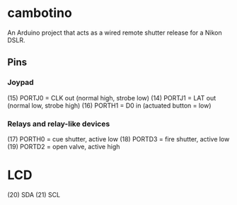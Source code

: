 cambotino
=========

An Arduino project that acts as a wired remote shutter release for a Nikon DSLR.


## Pins

### Joypad

(15) PORTJ0 = CLK out (normal high, strobe low)
(14) PORTJ1 = LAT out (normal low, strobe high)
(16) PORTH1 = D0 in (actuated button = low)

### Relays and relay-like devices

(17) PORTH0 = cue shutter, active low
(18) PORTD3 = fire shutter, active low
(19) PORTD2 = open valve, active high

# LCD

(20) SDA
(21) SCL
